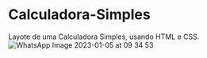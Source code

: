 # Calculadora-Simples
Layote de uma Calculadora Simples, usando HTML e CSS.
![WhatsApp Image 2023-01-05 at 09 34 53](https://user-images.githubusercontent.com/118863393/210783084-899f47b2-b8c2-451e-9b18-43f8def6716b.jpeg)
